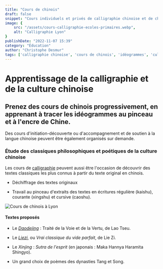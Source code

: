 ```yaml
---
title: "Cours de chinois"
draft: false
snippet: "Cours individuels et privés de calligraphie chinoise et de chinois."
image: {
    src: "/assets/cours-calligraphie-ecoles-primaires.webp",
    alt: "Calligraphie Lyon"
}
publishDate: "2022-11-07 15:39"
category: "Éducation"
author: "Christophe Desmur"
tags: ['calligraphie chinoise', 'cours de chinois', 'idéogrammes', 'culture chinoise', 'philosophie chinoise', 'poésie chinoise', 'Daodejing', 'Liezi', 'Xinjing', 'dynasties Tang et Song']
---
```

# Apprentissage de la calligraphie et de la culture chinoise

## Prenez des **cours de chinois** progressivement, en apprenant à tracer les idéogrammes au pinceau et à l'encre de Chine.



Des cours d'initiation-découverte ou d'accompagnement et de soutien à la langue chinoise peuvent être également organisés sur demande.



### Étude des classiques philosophiques et poétiques de la culture chinoise



Les cours de [calligraphie](shodo-voie-pinceau) peuvent aussi être l'occasion de découvrir des textes classiques les plus connus à partir du texte original en chinois.



- Déchiffrage des textes originaux

- Travail au pinceau d'extraits des textes en écritures régulière (kaishu), courante (xingshu) et cursive (caoshu).



![Cours de chinois à Lyon](/assets/cours-de-chinois.webp)



#### Textes proposés



- Le _[Daodejing](https://fr.wikipedia.org/wiki/Tao_T%C3%B6_King)_ : Traité de la Voie et de la Vertu, de Lao Tseu.

- Le _[Liezi](https://fr.wikipedia.org/wiki/Lie_Zi)_, ou _Vrai classique du vide parfait_, de Lie Zi.

- Le _Xinjing_ : _Sutra de l'esprit_ (en japonais : Maka Hannya Haramita Shingyo).

- Un grand choix de poèmes des dynasties Tang et Song.
